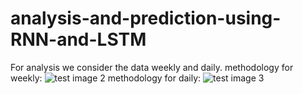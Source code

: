 # analysis-and-prediction-using-RNN-and-LSTM
For analysis we consider the data weekly and daily.
methodology for weekly:
![test image 2]()
methodology for daily:
![test image 3]()
